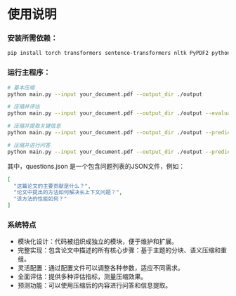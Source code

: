 # 使用说明


### 安装所需依赖：
```bash
pip install torch transformers sentence-transformers nltk PyPDF2 python-docx networkx scikit-learn rouge-score bert-score python-louvain  
```

### 运行主程序：

```bash
# 基本压缩  
python main.py --input your_document.pdf --output_dir ./output  

# 压缩并评估  
python main.py --input your_document.pdf --output_dir ./output --evaluate  

# 压缩并提取关键信息  
python main.py --input your_document.pdf --output_dir ./output --predict  

# 压缩并进行问答  
python main.py --input your_document.pdf --output_dir ./output --predict --questions questions.json  
```

其中，questions.json 是一个包含问题列表的JSON文件，例如：

```json
[  
  "这篇论文的主要贡献是什么？",  
  "论文中提出的方法如何解决长上下文问题？",  
  "该方法的性能如何？"  
]  
```

### 系统特点
- 模块化设计：代码被组织成独立的模块，便于维护和扩展。
- 完整实现：包含论文中描述的所有核心步骤：基于主题的分块、语义压缩和重组。
- 灵活配置：通过配置文件可以调整各种参数，适应不同需求。
- 全面评估：提供多种评估指标，测量压缩效果。
- 预测功能：可以使用压缩后的内容进行问答和信息提取。